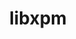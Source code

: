 ---
title: "libxpm"
layout: cache
categories: [package, develop]
meta: {"compilers": ["gcc@11.4.0"], "num_specs": 16, "num_specs_by_stack": {"hep": 16, "root": 16}, "oss": ["ubuntu22.04"], "platforms": ["linux"], "stacks": ["hep", "root"], "targets": ["x86_64_v3"], "versions": ["3.5.17"]}
spec_details: [{"compiler": "gcc@11.4.0", "hash": "477qxrmadps5j2r6ux74mn6frji5dm6z", "os": "ubuntu22.04", "platform": "linux", "size": "-", "stacks": ["hep", "root"], "target": "x86_64_v3", "variants": ["build_system=autotools"], "versions": ["3.5.17"]}, {"compiler": "gcc@11.4.0", "hash": "6b63bofpp2imcqewbr4lkh7ueyqk6i53", "os": "ubuntu22.04", "platform": "linux", "size": "-", "stacks": ["hep", "root"], "target": "x86_64_v3", "variants": ["build_system=autotools"], "versions": ["3.5.17"]}, {"compiler": "gcc@11.4.0", "hash": "buty5zj3n27a2l7s64hiexpeq73vsduu", "os": "ubuntu22.04", "platform": "linux", "size": "-", "stacks": ["hep", "root"], "target": "x86_64_v3", "variants": ["build_system=autotools"], "versions": ["3.5.17"]}, {"compiler": "gcc@11.4.0", "hash": "g7zrczhcmnuihaurnsjhg6ej7zeq6rqm", "os": "ubuntu22.04", "platform": "linux", "size": "-", "stacks": ["hep", "root"], "target": "x86_64_v3", "variants": ["build_system=autotools"], "versions": ["3.5.17"]}, {"compiler": "gcc@11.4.0", "hash": "kxcffmewijzl5un4fa5aj7vzwabrpcca", "os": "ubuntu22.04", "platform": "linux", "size": "-", "stacks": ["hep", "root"], "target": "x86_64_v3", "variants": ["build_system=autotools"], "versions": ["3.5.17"]}, {"compiler": "gcc@11.4.0", "hash": "kzux2qw2ospbygcqyucydf5gb7s22pk3", "os": "ubuntu22.04", "platform": "linux", "size": "-", "stacks": ["hep", "root"], "target": "x86_64_v3", "variants": ["build_system=autotools"], "versions": ["3.5.17"]}, {"compiler": "gcc@11.4.0", "hash": "msvcpbf4o6yltzdzktla7umex2zgqdwi", "os": "ubuntu22.04", "platform": "linux", "size": "-", "stacks": ["hep", "root"], "target": "x86_64_v3", "variants": ["build_system=autotools"], "versions": ["3.5.17"]}, {"compiler": "gcc@11.4.0", "hash": "n65alx6fpfruov7pmiwz2bsomztlb5yd", "os": "ubuntu22.04", "platform": "linux", "size": "-", "stacks": ["hep", "root"], "target": "x86_64_v3", "variants": ["build_system=autotools"], "versions": ["3.5.17"]}, {"compiler": "gcc@11.4.0", "hash": "od3sx3amfxu2ifuirqwkzgmalc5r7ggp", "os": "ubuntu22.04", "platform": "linux", "size": "-", "stacks": ["hep", "root"], "target": "x86_64_v3", "variants": ["build_system=autotools"], "versions": ["3.5.17"]}, {"compiler": "gcc@11.4.0", "hash": "phgftorswjaydtbyu4yj6wwfxp2ycg4n", "os": "ubuntu22.04", "platform": "linux", "size": "-", "stacks": ["hep", "root"], "target": "x86_64_v3", "variants": ["build_system=autotools"], "versions": ["3.5.17"]}, {"compiler": "gcc@11.4.0", "hash": "q67igzireg7qpmusdzljmrdjvy2ylle3", "os": "ubuntu22.04", "platform": "linux", "size": "-", "stacks": ["hep", "root"], "target": "x86_64_v3", "variants": ["build_system=autotools"], "versions": ["3.5.17"]}, {"compiler": "gcc@11.4.0", "hash": "qgpbhjymptetiii7vkccc2noiko7aek6", "os": "ubuntu22.04", "platform": "linux", "size": "-", "stacks": ["hep", "root"], "target": "x86_64_v3", "variants": ["build_system=autotools"], "versions": ["3.5.17"]}, {"compiler": "gcc@11.4.0", "hash": "wqdr3ulqohqqr4bfupymgjzrnt3w7gyf", "os": "ubuntu22.04", "platform": "linux", "size": "-", "stacks": ["hep", "root"], "target": "x86_64_v3", "variants": ["build_system=autotools"], "versions": ["3.5.17"]}, {"compiler": "gcc@11.4.0", "hash": "y76d6svherrd7ql7q4thxfaupls4blrr", "os": "ubuntu22.04", "platform": "linux", "size": "-", "stacks": ["hep", "root"], "target": "x86_64_v3", "variants": ["build_system=autotools"], "versions": ["3.5.17"]}, {"compiler": "gcc@11.4.0", "hash": "yylfy52n5drgcpbwvuvotitseqzfluia", "os": "ubuntu22.04", "platform": "linux", "size": "-", "stacks": ["hep", "root"], "target": "x86_64_v3", "variants": ["build_system=autotools"], "versions": ["3.5.17"]}, {"compiler": "gcc@11.4.0", "hash": "zyavnszo4acmjgqjxzx37l7pprrzx5vx", "os": "ubuntu22.04", "platform": "linux", "size": "-", "stacks": ["hep", "root"], "target": "x86_64_v3", "variants": ["build_system=autotools"], "versions": ["3.5.17"]}]
---